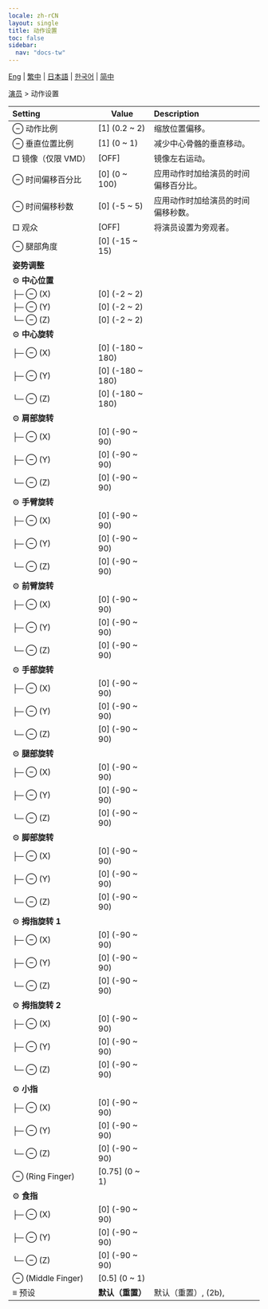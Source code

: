 ```yaml
---
locale: zh-rCN
layout: single
title: 动作设置
toc: false
sidebar:
  nav: "docs-tw"
---
```

[Eng](/dancexr/menu/2025.4/actor/actor_motion) | [繁中](/tw/dancexr/menu/2025.4/actor/actor_motion) | [日本語](/jp/dancexr/menu/2025.4/actor/actor_motion) | [한국어](/kr/dancexr/menu/2025.4/actor/actor_motion) | [简中](/zh/dancexr/menu/2025.4/actor/actor_motion)

[演员](../menu#演员) > 动作设置



| Setting | Value | Description |
| :--- | --- | :--- |
|<nobr> ⊖ 动作比例</nobr>| [1] (0.2 ~ 2) | 缩放位置偏移。
|<nobr> ⊖ 垂直位置比例</nobr>| [1] (0 ~ 1) | 减少中心骨骼的垂直移动。
|<nobr> □ 镜像（仅限 VMD）</nobr>| [OFF] | 镜像左右运动。
|<nobr> ⊖ 时间偏移百分比</nobr>| [0] (0 ~ 100) | 应用动作时加给演员的时间偏移百分比。
|<nobr> ⊖ 时间偏移秒数</nobr>| [0] (-5 ~ 5) | 应用动作时加给演员的时间偏移秒数。
|<nobr> □ 观众</nobr>| [OFF] | 将演员设置为旁观者。
|<nobr> ⊖ 腿部角度</nobr>| [0] (-15 ~ 15) | 
|<nobr> <b>姿势调整</b></nobr>|| 
|<nobr> ⚙️ <b>中心位置</b></nobr>| | 
|<nobr>├─ ⊖ (X)</nobr>| [0] (-2 ~ 2) | 
|<nobr>├─ ⊖ (Y)</nobr>| [0] (-2 ~ 2) | 
|<nobr>└─ ⊖ (Z)</nobr>| [0] (-2 ~ 2) | 
|<nobr> ⚙️ <b>中心旋转</b></nobr>| | 
|<nobr>├─ ⊖ (X)</nobr>| [0] (-180 ~ 180) | 
|<nobr>├─ ⊖ (Y)</nobr>| [0] (-180 ~ 180) | 
|<nobr>└─ ⊖ (Z)</nobr>| [0] (-180 ~ 180) | 
|<nobr> ⚙️ <b>肩部旋转</b></nobr>| | 
|<nobr>├─ ⊖ (X)</nobr>| [0] (-90 ~ 90) | 
|<nobr>├─ ⊖ (Y)</nobr>| [0] (-90 ~ 90) | 
|<nobr>└─ ⊖ (Z)</nobr>| [0] (-90 ~ 90) | 
|<nobr> ⚙️ <b>手臂旋转</b></nobr>| | 
|<nobr>├─ ⊖ (X)</nobr>| [0] (-90 ~ 90) | 
|<nobr>├─ ⊖ (Y)</nobr>| [0] (-90 ~ 90) | 
|<nobr>└─ ⊖ (Z)</nobr>| [0] (-90 ~ 90) | 
|<nobr> ⚙️ <b>前臂旋转</b></nobr>| | 
|<nobr>├─ ⊖ (X)</nobr>| [0] (-90 ~ 90) | 
|<nobr>├─ ⊖ (Y)</nobr>| [0] (-90 ~ 90) | 
|<nobr>└─ ⊖ (Z)</nobr>| [0] (-90 ~ 90) | 
|<nobr> ⚙️ <b>手部旋转</b></nobr>| | 
|<nobr>├─ ⊖ (X)</nobr>| [0] (-90 ~ 90) | 
|<nobr>├─ ⊖ (Y)</nobr>| [0] (-90 ~ 90) | 
|<nobr>└─ ⊖ (Z)</nobr>| [0] (-90 ~ 90) | 
|<nobr> ⚙️ <b>腿部旋转</b></nobr>| | 
|<nobr>├─ ⊖ (X)</nobr>| [0] (-90 ~ 90) | 
|<nobr>├─ ⊖ (Y)</nobr>| [0] (-90 ~ 90) | 
|<nobr>└─ ⊖ (Z)</nobr>| [0] (-90 ~ 90) | 
|<nobr> ⚙️ <b>脚部旋转</b></nobr>| | 
|<nobr>├─ ⊖ (X)</nobr>| [0] (-90 ~ 90) | 
|<nobr>├─ ⊖ (Y)</nobr>| [0] (-90 ~ 90) | 
|<nobr>└─ ⊖ (Z)</nobr>| [0] (-90 ~ 90) | 
|<nobr> ⚙️ <b>拇指旋转 1</b></nobr>| | 
|<nobr>├─ ⊖ (X)</nobr>| [0] (-90 ~ 90) | 
|<nobr>├─ ⊖ (Y)</nobr>| [0] (-90 ~ 90) | 
|<nobr>└─ ⊖ (Z)</nobr>| [0] (-90 ~ 90) | 
|<nobr> ⚙️ <b>拇指旋转 2</b></nobr>| | 
|<nobr>├─ ⊖ (X)</nobr>| [0] (-90 ~ 90) | 
|<nobr>├─ ⊖ (Y)</nobr>| [0] (-90 ~ 90) | 
|<nobr>└─ ⊖ (Z)</nobr>| [0] (-90 ~ 90) | 
|<nobr> ⚙️ <b>小指</b></nobr>| | 
|<nobr>├─ ⊖ (X)</nobr>| [0] (-90 ~ 90) | 
|<nobr>├─ ⊖ (Y)</nobr>| [0] (-90 ~ 90) | 
|<nobr>└─ ⊖ (Z)</nobr>| [0] (-90 ~ 90) | 
|<nobr> ⊖ (Ring Finger)</nobr>| [0.75] (0 ~ 1) | 
|<nobr> ⚙️ <b>食指</b></nobr>| | 
|<nobr>├─ ⊖ (X)</nobr>| [0] (-90 ~ 90) | 
|<nobr>├─ ⊖ (Y)</nobr>| [0] (-90 ~ 90) | 
|<nobr>└─ ⊖ (Z)</nobr>| [0] (-90 ~ 90) | 
|<nobr> ⊖ (Middle Finger)</nobr>| [0.5] (0 ~ 1) | 
|<nobr> ≡ 预设</nobr>| **默认（重置）** | 默认（重置）, (2b),  |
